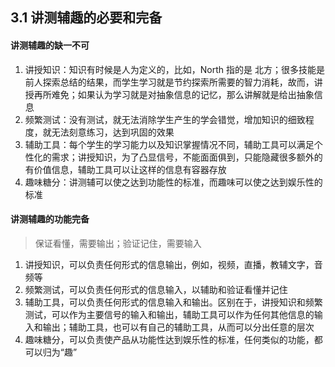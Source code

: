 ## 3.1 讲测辅趣的必要和完备

#### 讲测辅趣的缺一不可

1. 讲授知识：知识有时候是人为定义的，比如，North 指的是 北方；很多技能是前人探索总结的结果，而学生学习就是节约探索所需要的智力消耗，故而，讲授再所难免；如果认为学习就是对抽象信息的记忆，那么讲解就是给出抽象信息
1. 频繁测试：没有测试，就无法消除学生产生的学会错觉，增加知识的细致程度，就无法刻意练习，达到巩固的效果
1. 辅助工具：每个学生的学习能力以及知识掌握情况不同，辅助工具可以满足个性化的需求；讲授知识，为了凸显信号，不能面面俱到，只能隐藏很多额外的有价值信息，辅助工具可以让这样的信息有容器存放
1. 趣味糖分：讲测辅可以使之达到功能性的标准，而趣味可以使之达到娱乐性的标准

#### 讲测辅趣的功能完备

> 保证看懂，需要输出；验证记住，需要输入

1. 讲授知识，可以负责任何形式的信息输出，例如，视频，直播，教辅文字，音频等
1. 频繁测试，可以负责任何形式的信息输入，以辅助和验证看懂并记住
1. 辅助工具，可以负责任何形式的信息输入和输出。区别在于，讲授知识和频繁测试，可以作为主要信号的输入和输出，辅助工具可以作为任何其他信息的输入和输出；辅助工具，也可以有自己的辅助工具，从而可以分出任意的层次
1. 趣味糖分，可以负责使产品从功能性达到娱乐性的标准，任何类似的功能，都可以归为“趣”

